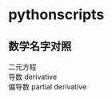 # pythonscripts


## 数学名字对照 

   二元方程                         <br>
   导数        derivative <br>
   偏导数 partial derivative  <br>
   
   